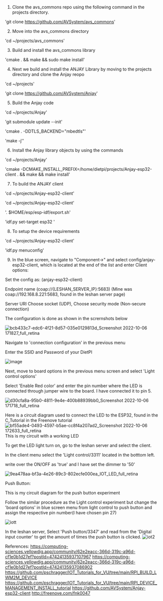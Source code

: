 1. Clone the avs_commons repo using the following command in the projects directory. 

'git clone https://github.com/AVSystem/avs_commons'

2. Move into the avs_commons directory 

'cd ~/projects/avs_commons'

3. Build and install the avs_commons library

'cmake . && make && sudo make install'

4. Next we build and install the ANJAY Library by moving to the projects directory and clone the Anjay reopo

  'cd ~/projects'
  
'git clone https://github.com/AVSystem/Anjay'

5. Build the Anjay code

'cd ~/projects/Anjay'

'git submodule update --init'

'cmake . -DDTLS_BACKEND="mbedtls"'

'make -j''

6. Install the Anjay library objects by using the commands

'cd ~/projects/Anjay'

'cmake -DCMAKE_INSTALL_PREFIX=/home/dietpi/projects/Anjay-esp32-client . && make &&  make install'

7. To build the ANJAY client

'cd ~/projects/Anjay-esp32-client'

'cd ~/projects/Anjay-esp32-client'

'. $HOME/esp/esp-idf/export.sh'

'idf.py set-target esp32 '

8. To setup the device requirements

'cd ~/projects/Anjay-esp32-client'

'idf.py menuconfig'

9. In the blue screen, navigate to "Component->" and select config/anjay-esp32-client, which is located at the end of the list and enter Client options:

Set the config as: (anjay-esp32-client)

Endpoint name (coap://{LESHAN_SERVER_IP}:5683) (Mine was coap://192.168.8.221:5683, found in the leshan server page)

Server URI Choose socket (UDP), Choose security mode (Non-secure connection)

The configuration is done as shown in the scrernshots below

![bcb433c7-edc6-4f21-8d57-035e0129813d_Screenshot 2022-10-06 171827_full_retina](https://user-images.githubusercontent.com/112664141/199411601-92d57dc3-b2d3-4e7b-89c5-1b24751c593f.png)

Navigate to 'connection configuration' in the previous menu 

Enter the SSID and Password of your DietPI

![image](https://user-images.githubusercontent.com/112664141/199412260-6d8c53fe-7212-4159-b6b1-72f98a6782eb.png)

Next, move to board options in the previous menu screen and select 'Light control options'

Select 'Enable Red color' and enter the pin number where the LED is connected through jumper wire to the board. I have connected it to pin 5.

![d30cfa8a-95b0-4811-9e4e-400b88939bb0_Screenshot 2022-10-06 171718_full_retina](https://user-images.githubusercontent.com/112664141/199412005-7fe49f52-2e57-4ff7-a7cc-b8f8450a7c19.png)

Here is a circuit diagram used to connect the LED to the ESP32, found in the C_Tutorial in the Freenove tutorial
![bf55ade4-0493-4597-b5ae-cc8f4a207ad2_Screenshot 2022-10-06 172633_full_retina](https://user-images.githubusercontent.com/112664141/199412016-63cef473-2b31-4312-a395-4b8868311b79.png)
This is my circuit with a working LED 

To get the LED light turn on, go to the leshan server and select the client.

In the client menu select the 'Light control/3311' located in the botttom left.

write over the ON/OFF as 'true' and I have set the dimmer to '50'

![9ea478aa-bf3a-4e26-89c3-802ecfe000ea_IOT_LED_full_retina](https://user-images.githubusercontent.com/112664141/199412043-eb7617c0-a6a2-4246-b3f1-f02706ec7535.png)

Push Button:

This is my circuit diagram for the push button experiment

Follow the similar procedure as the Light control experiment but change the 'board options' in blue screen menu from light control to push button and assign the respective pin number(I have chosen pin 27)  

![iott](https://user-images.githubusercontent.com/112664141/199412069-4c4bdfba-8c63-46b3-8727-6f887b8bd88a.jpeg)

In the leshan server, Select 'Push button/3347' and read from the 'Digital input counter' to get the amount of times the push button is clicked.
![iot2](https://user-images.githubusercontent.com/112664141/199412081-8546e75e-18b3-4f43-931d-2b7ba7278862.jpeg)



References:
https://computing-sciences.yellowdig.app/community/62e2eacc-366d-319c-a96d-cf1e0b1d27ef?postId=47424135937107967
https://computing-sciences.yellowdig.app/community/62e2eacc-366d-319c-a96d-cf1e0b1d27ef?postId=47424135937086902
https://github.com/pschragger/IOT_Tutorials_for_VU/tree/main/RPI_BUILD_LWM2M_DEVICE
https://github.com/pschragger/IOT_Tutorials_for_VU/tree/main/RPI_DEVICE_MANAGEMENT_INSTALL_tutorial
https://github.com/AVSystem/Anjay-esp32-client
http://freenove.com/fnk0047
